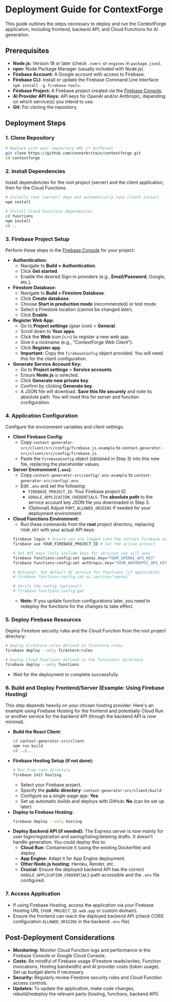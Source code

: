 # Deployment Guide for ContextForge

This guide outlines the steps necessary to deploy and run the ContextForge application, including frontend, backend API, and Cloud Functions for AI generation.

## Prerequisites

*   **Node.js:** Version 18 or later (check `.nvmrc` or `engines` in `package.json`).
*   **npm:** Node Package Manager (usually included with Node.js).
*   **Firebase Account:** A Google account with access to Firebase.
*   **Firebase CLI:** Install or update the Firebase Command Line Interface: `npm install -g firebase-tools`.
*   **Firebase Project:** A Firebase project created via the [Firebase Console](https://console.firebase.google.com/).
*   **AI Provider API Keys:** API keys for OpenAI and/or Anthropic, depending on which service(s) you intend to use.
*   **Git:** For cloning the repository.

## Deployment Steps

### 1. Clone Repository

```bash
# Replace with your repository URL if different
git clone https://github.com/connorbritain/contextforge.git
cd contextforge
```

### 2. Install Dependencies

Install dependencies for the root project (server) and the client application, then for the Cloud Functions.

```bash
# Installs root (server) deps and automatically runs client install
npm install 

# Install Cloud Functions dependencies
cd functions
npm install
cd ..
```

### 3. Firebase Project Setup

Perform these steps in the [Firebase Console](https://console.firebase.google.com/) for your project:

*   **Authentication:**
    *   Navigate to **Build > Authentication**.
    *   Click **Get started**.
    *   Enable the desired Sign-in providers (e.g., **Email/Password**, Google, etc.).
*   **Firestore Database:**
    *   Navigate to **Build > Firestore Database**.
    *   Click **Create database**.
    *   Choose **Start in production mode** (recommended) or test mode.
    *   Select a Firestore location (cannot be changed later).
    *   Click **Enable**.
*   **Register Web App:**
    *   Go to **Project settings** (gear icon) > **General**.
    *   Scroll down to **Your apps**.
    *   Click the **Web** icon (`</>`) to register a new web app.
    *   Give it a nickname (e.g., "ContextForge Web Client").
    *   Click **Register app**.
    *   **Important:** Copy the `firebaseConfig` object provided. You will need this for the client configuration.
*   **Generate Service Account Key:**
    *   Go to **Project settings** > **Service accounts**.
    *   Ensure **Node.js** is selected.
    *   Click **Generate new private key**.
    *   Confirm by clicking **Generate key**.
    *   A JSON file will download. **Save this file securely** and note its absolute path. You will need this for server and function configuration.

### 4. Application Configuration

Configure the environment variables and client settings:

*   **Client Firebase Config:**
    *   Copy `context-generator-src/client/src/config/firebase.js.example` to `context-generator-src/client/src/config/firebase.js`.
    *   Paste the `firebaseConfig` object (obtained in Step 3) into this new file, replacing the placeholder values.
*   **Server Environment (`.env`):**
    *   Copy `context-generator-src/config/.env.example` to `context-generator-src/config/.env`.
    *   Edit `.env` and set the following:
        *   `FIREBASE_PROJECT_ID`: Your Firebase project ID.
        *   `GOOGLE_APPLICATION_CREDENTIALS`: The **absolute path** to the service account key JSON file you downloaded in Step 3.
        *   (Optional) Adjust `PORT`, `ALLOWED_ORIGINS` if needed for your deployment environment.
*   **Cloud Functions Environment:**
    *   Run these commands from the **root** project directory, replacing `YOUR_KEY` with your actual API keys:
      ```bash
      firebase login # Ensure you are logged into the correct Firebase account
      firebase use YOUR_FIREBASE_PROJECT_ID # Set the active project

      # Set API Keys (only include keys for services you will use)
      firebase functions:config:set openai.key="YOUR_OPENAI_API_KEY"
      firebase functions:config:set anthropic.key="YOUR_ANTHROPIC_API_KEY"

      # Optional: Set default AI service for functions (if applicable)
      # firebase functions:config:set ai.service="openai"

      # Verify the config (optional)
      # firebase functions:config:get
      ```
    *   **Note:** If you update function configurations later, you need to redeploy the functions for the changes to take effect.

### 5. Deploy Firebase Resources

Deploy Firestore security rules and the Cloud Function from the root project directory:

```bash
# Deploy Firestore rules defined in firestore.rules
firebase deploy --only firestore:rules

# Deploy Cloud Functions defined in the functions/ directory
firebase deploy --only functions
```

*   Wait for the deployment to complete successfully.

### 6. Build and Deploy Frontend/Server (Example: Using Firebase Hosting)

This step depends heavily on your chosen hosting provider. Here's an example using Firebase Hosting for the frontend and potentially Cloud Run or another service for the backend API (though the backend API is now minimal).

*   **Build the React Client:**
    ```bash
    cd context-generator-src/client
    npm run build
    cd ../.. 
    ```
*   **Firebase Hosting Setup (if not done):**
    ```bash
    # Run from root directory
    firebase init hosting 
    ```
    *   Select your Firebase project.
    *   Specify the **public directory**: `context-generator-src/client/build`
    *   Configure as a single-page app: **Yes**
    *   Set up automatic builds and deploys with GitHub: **No** (can be set up later)
*   **Deploy to Firebase Hosting:**
    ```bash
    firebase deploy --only hosting
    ```
*   **Deploy Backend API (if needed):** The Express server is now mainly for user login/registration and saving/listing/deleting drafts. It doesn't handle generation. You could deploy this to:
    *   **Cloud Run:** Containerize it (using the existing Dockerfile) and deploy.
    *   **App Engine:** Adapt it for App Engine deployment.
    *   **Other Node.js hosting:** Heroku, Render, etc.
    *   **Crucial:** Ensure the deployed backend API has the correct `GOOGLE_APPLICATION_CREDENTIALS` path accessible and the `.env` file configured.

### 7. Access Application

*   If using Firebase Hosting, access the application via your Firebase Hosting URL (`YOUR_PROJECT_ID.web.app` or custom domain).
*   Ensure the frontend can reach the deployed backend API (check CORS configuration `ALLOWED_ORIGINS` in the backend `.env` file).

## Post-Deployment Considerations

*   **Monitoring:** Monitor Cloud Function logs and performance in the Firebase Console or Google Cloud Console.
*   **Costs:** Be mindful of Firebase usage (Firestore reads/writes, Function invocations, Hosting bandwidth) and AI provider costs (token usage). Set up budget alerts if necessary.
*   **Security:** Regularly review Firestore security rules and Cloud Function access controls.
*   **Updates:** To update the application, make code changes, rebuild/redeploy the relevant parts (hosting, functions, backend API).
